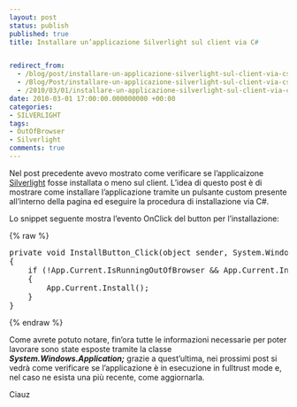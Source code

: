 ```yaml
---
layout: post
status: publish
published: true
title: Installare un’applicazione Silverlight sul client via C#


redirect_from: 
  - /blog/post/installare-un-applicazione-silverlight-sul-client-via-csharp/
  - /Blog/Post/installare-un-applicazione-silverlight-sul-client-via-csharp/
  - /2010/03/01/installare-un-applicazione-silverlight-sul-client-via-csharp/
date: 2010-03-01 17:00:00.000000000 +00:00
categories:
- SILVERLIGHT
tags:
- OutOfBrowser
- Silverlight
comments: true
---
```

<p>Nel post precedente avevo mostrato come verificare se l’applicaizone <a title="Silverlight" href="http://imperugo.tostring.it/categories/archive/Silverlight" target="_blank">Silverlight</a> fosse installata o meno sul client. L’idea di questo post è di mostrare come installare l’applicazione tramite un pulsante custom presente all’interno della pagina ed eseguire la procedura di installazione via C#.</p>  <p>Lo snippet seguente mostra l’evento OnClick del button per l’installazione:</p>  {% raw %}<pre class="brush: csharp; ruler: true;">private void InstallButton_Click(object sender, System.Windows.RoutedEventArgs e)
{
    if (!App.Current.IsRunningOutOfBrowser &amp;&amp; App.Current.InstallState == InstallState.NotInstalled)
    {
        App.Current.Install();
    }
}</pre>{% endraw %}

<p>Come avrete potuto notare, fin’ora tutte le informazioni necessarie per poter lavorare sono state esposte tramite la classe <strong><em>System.Windows.Application;</em></strong> grazie a quest’ultima, nei prossimi post si vedrà come verificare se l’applicazione è in esecuzione in fulltrust mode e, nel caso ne esista una più recente, come aggiornarla.</p>

<p>Ciauz</p>
